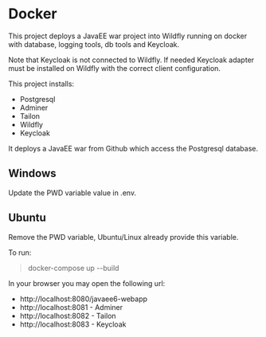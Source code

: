 # Docker

This project deploys a JavaEE war project into Wildfly running on docker with database, logging tools, db tools and Keycloak.

Note that Keycloak is not connected to Wildfly. If needed Keycloak adapter must be installed on Wildfly with the correct client configuration.

This project installs:

 * Postgresql
 * Adminer
 * Tailon
 * Wildfly
 * Keycloak

It deploys a JavaEE war from Github which access the Postgresql database.

## Windows

Update the PWD variable value in .env.

## Ubuntu

Remove the PWD variable, Ubuntu/Linux already provide this variable.

To run: 
>docker-compose up --build

In your browser you may open the following url:

 * http://localhost:8080/javaee6-webapp
 * http://localhost:8081 - Adminer
 * http://localhost:8082 - Tailon
 * http://localhost:8083 - Keycloak
